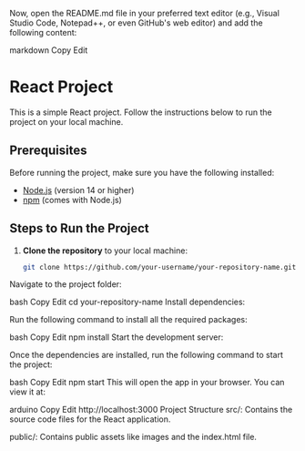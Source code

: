 Now, open the README.md file in your preferred text editor (e.g., Visual Studio Code, Notepad++, or even GitHub's web editor) and add the following content:

markdown
Copy
Edit
# React Project

This is a simple React project. Follow the instructions below to run the project on your local machine.

## Prerequisites

Before running the project, make sure you have the following installed:

- [Node.js](https://nodejs.org/) (version 14 or higher)
- [npm](https://www.npmjs.com/) (comes with Node.js)

## Steps to Run the Project

1. **Clone the repository** to your local machine:

   ```bash
   git clone https://github.com/your-username/your-repository-name.git
Navigate to the project folder:

bash
Copy
Edit
cd your-repository-name
Install dependencies:

Run the following command to install all the required packages:

bash
Copy
Edit
npm install
Start the development server:

Once the dependencies are installed, run the following command to start the project:

bash
Copy
Edit
npm start
This will open the app in your browser. You can view it at:

arduino
Copy
Edit
http://localhost:3000
Project Structure
src/: Contains the source code files for the React application.

public/: Contains public assets like images and the index.html file.

